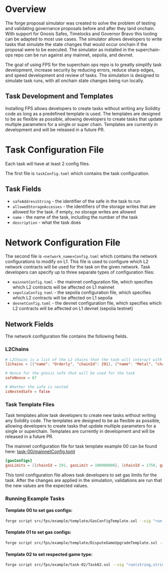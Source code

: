 # Overview

The forge proposal simulator was created to solve the problem of testing and validating governance proposals before and after they land onchain. With support for Gnosis Safes, Timelocks and Governor Bravo this tooling can be adapted to most use cases. The simulator allows developers to write tasks that simulate the state changes that would occur onchain if the proposal were to be executed. The simulator as installed in the superchain-ops repo can be run against any mainnet, sepolia, and devnet.

The goal of using FPS for the superchain ops repo is to greatly simplify task development, increase security by reducing errors, reduce sharp edges, and speed development and review of tasks. The simulation is designed to simulate task runs, with all onchain state changes being run locally.

## Task Development and Templates

Installing FPS allows developers to create tasks without writing any Solidity code as long as a predefined template is used. The templates are designed to be as flexible as possible, allowing developers to create tasks that update multiple parameters for a single or super chain. Templates are currently in development and will be released in a future PR.

# Task Configuration File

Each task will have at least 2 config files.

The first file is `taskConfig.toml` which contains the task configuration.

## Task Fields

- `safeAddressString` - the identifier of the safe in the task to run
- `allowedStorageAccesses` - the identifiers of the storage writes that are allowed for the task. if empty, no storage writes are allowed
- `name` - the name of the task, including the number of the task
- `description` - what the task does

# Network Configuration File

The second file is `<network_name>Config.toml` which contains the network configurations to modify on L1. This file is used to configure which L2 network contracts will be used for the task on the given network. Task developers can specify up to three separate types of configuration files:

- `mainnetConfig.toml` - the mainnet configuration file, which specifies which L2 contracts will be affected on L1 mainnet
- `sepoliaConfig.toml` - the sepolia configuration file, which specifies which L2 contracts will be affected on L1 sepolia
- `devnetConfig.toml` - the devnet configuration file, which specifies which L2 contracts will be affected on L1 devnet (sepolia testnet)

## Network Fields

The network configuration file contains the following fields.

### L2Chains

```toml
# L2Chains is a list of the L2 chains that the task will interact with
l2chains = [{"name": "Orderly", "chainId": 291}, {"name": "Metal", "chainId": 1750}, {"name": OP Mainnet", "chainId": 10}]

# Nonce for the gnosis safe that will be used for the task
safeNonce = 67

# Whether the safe is nested
isNestedSafe = false
```

### Task Template Files

Task templates allow task developers to create new tasks without writing any Solidity code. The templates are designed to be as flexible as possible, allowing developers to create tasks that update multiple parameters for a single or superchain. Templates are currently in development and will be released in a future PR.

The mainnet configuration file for task template example 00 can be found here: [task-00/mainnetConfig.toml](./example/task-00/mainnetConfig.toml)

```toml
[gasConfigs]
gasLimits = [{chainId = 291, gasLimit = 100000000}, {chainId = 1750, gasLimit = 100000000}]
```

This toml configuration file allows task developers to set gas limits for the task. After the changes are applied in the simulation, validations are run that the new values are the expected values.

### Running Example Tasks

#### Template 00 to set gas configs:

```bash
forge script src/fps/example/template/GasConfigTemplate.sol --sig "run(string,string)" src/fps/example/task-00/taskConfig.toml src/fps/example/task-00/mainnetConfig.toml --rpc-url mainnet -vvv
```

#### Template 01 to set gas configs:

```bash
forge script src/fps/example/template/DisputeGameUpgradeTemplate.sol --sig "run(string,string)" src/fps/example/task-01/taskConfig.toml src/fps/example/task-01/mainnetConfig.toml --rpc-url mainnet -vvv
```

#### Template 02 to set respected game type:

```bash
forge script src/fps/example/task-02/Task02.sol --sig "run(string,string)" src/fps/example/task-02/taskConfig.toml src/fps/example/task-02/mainnetConfig.toml --rpc-url mainnet -vvvvv
```
